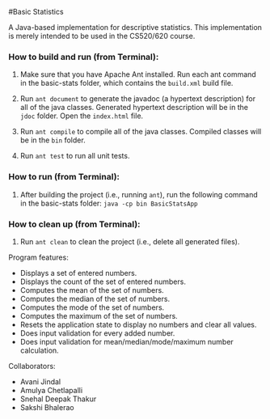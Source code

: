 #Basic Statistics

A Java-based implementation for descriptive statistics. This
implementation is merely intended to be used in the CS520/620 course.

### How to build and run (from Terminal):

1. Make sure that you have Apache Ant installed. Run each ant command in the basic-stats folder, which contains the `build.xml` build file.

2. Run `ant document` to generate the javadoc (a hypertext description) for all of the java classes. Generated hypertext description will be in the `jdoc` folder. Open the `index.html` file. 

3. Run `ant compile` to compile all of the java classes. Compiled classes will be in the `bin` folder.

4. Run `ant test` to run all unit tests.

### How to run (from Terminal):

1. After building the project (i.e., running `ant`), run the following command in the basic-stats folder:
   `java -cp bin BasicStatsApp`

### How to clean up (from Terminal):

1. Run `ant clean` to clean the project (i.e., delete all generated files).

Program features:

* Displays a set of entered numbers.
* Displays the count of the set of entered numbers.
* Computes the mean of the set of numbers.
* Computes the median of the set of numbers.
* Computes the mode of the set of numbers.
* Computes the maximum of the set of numbers.
* Resets the application state to display no numbers and clear all values.
* Does input validation for every added number.
* Does input validation for mean/median/mode/maximum number calculation.

Collaborators:
* Avani Jindal
* Amulya Chetlapalli
* Snehal Deepak Thakur
* Sakshi Bhalerao
    